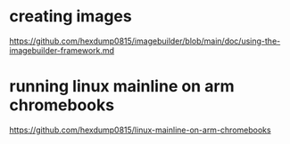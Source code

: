 # creating images
https://github.com/hexdump0815/imagebuilder/blob/main/doc/using-the-imagebuilder-framework.md

# running linux mainline on arm chromebooks
https://github.com/hexdump0815/linux-mainline-on-arm-chromebooks
